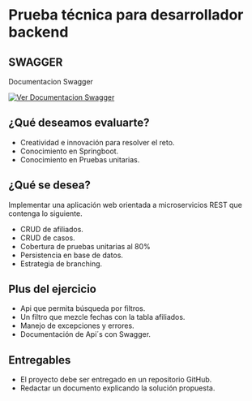 # Prueba técnica para desarrollador backend

## SWAGGER
Documentacion Swagger

[![Ver Documentacion Swagger](http://jessemillar.github.io/view-in-swagger-button/button.svg)](https://pruebaeveris.herokuapp.com/swagger-ui/index.html)

## ¿Qué deseamos evaluarte?

- Creatividad e innovación para resolver el reto.
- Conocimiento en Springboot.
- Conocimiento en Pruebas unitarias.

## ¿Qué se desea?
Implementar una aplicación web orientada a microservicios REST que contenga lo
siguiente.

- CRUD de afiliados.
- CRUD de casos.
- Cobertura de pruebas unitarias al 80%
- Persistencia en base de datos.
- Estrategia de branching.

## Plus del ejercicio
- Api que permita búsqueda por filtros.
- Un filtro que mezcle fechas con la tabla afiliados.
- Manejo de excepciones y errores.
- Documentación de Api´s con Swagger.

## Entregables
- El proyecto debe ser entregado en un repositorio GitHub.
- Redactar un documento explicando la solución propuesta.
